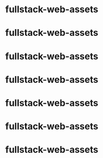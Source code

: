 # fullstack-web-assets
# fullstack-web-assets
# fullstack-web-assets
# fullstack-web-assets
# fullstack-web-assets
# fullstack-web-assets
# fullstack-web-assets
